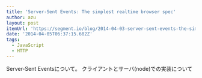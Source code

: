 ```yaml
---
title: 'Server-Sent Events: The simplest realtime browser spec'
author: azu
layout: post
itemUrl: 'https://segment.io/blog/2014-04-03-server-sent-events-the-simplest-realtime-browser-spec/'
date: '2014-04-05T06:37:15.682Z'
tags:
  - JavaScript
  - HTTP
---
```

Server-Sent Eventsについて。
クライアントとサーバ(node)での実装について
